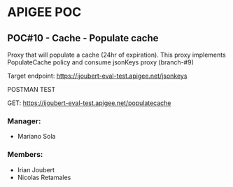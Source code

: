 # APIGEE POC
## POC#10 - Cache - Populate cache

Proxy that will populate a cache (24hr of expiration).
This proxy implements PopulateCache policy and consume jsonKeys proxy (branch-#9)

Target endpoint: https://ijoubert-eval-test.apigee.net/jsonkeys

POSTMAN TEST

GET: https://ijoubert-eval-test.apigee.net/populatecache


### Manager:
* Mariano Sola
### Members:
* Irian Joubert
* Nicolas Retamales